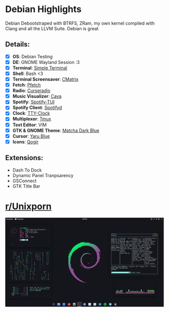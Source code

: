 # Debian Highlights

Debian Debootstraped with BTRFS, ZRam, my own kernel compiled with Clang and all the LLVM Suite. Debian is great

## Details:

- [X] **OS**: Debian Testing
- [x] **DE**: GNOME Wayland Session :3
- [X] **Terminal**: [Simple Terminal](https://st.suckless.org/)
- [X] **Shell**: Bash <3
- [X] **Terminal Screensaver**: [CMatrix](https://github.com/abishekvashok/cmatrix)
- [X] **Fetch**: [Pfetch](https://github.com/dylanaraps/pfetch.git)
- [X] **Radio**: [Curseradio](https://github.com/chronitis/curseradio)
- [X] **Music Visualizer**: [Cava](https://github.com/karlstav/cava)
- [X] **Spotify**: [Spotify-TUI](https://github.com/Rigellute/spotify-tui)
- [X] **Spotify Client**: [Spotifyd](https://github.com/Spotifyd/spotifyd)
- [X] **Clock**: [TTY-Clock](https://github.com/xorg62/tty-clock)
- [X] **Multiplexor**: [Tmux](https://github.com/tmux/tmux)
- [X] **Text Editor**: VIM
- [X] **GTK & GNOME Theme**: [Matcha Dark Blue](https://github.com/vinceliuice/Matcha-gtk-theme)
- [X] **Cursor**: [Yaru Blue](https://github.com/Jannomag/Yaru-Colors)
- [X] **Icons**: [Qogir](https://github.com/vinceliuice/Qogir-icon-theme)

## Extensions:

- Dash To Dock
- Dynamic Panel Tranpsarency
- GSConnect
- GTK Title Bar

# [r/Unixporn](https://www.reddit.com/r/unixporn/comments/kfdyxf/gnome_debian_highlights/)

![IMG](https://github.com/AlexisMtzGasca/Debian-Highlights/blob/main/Captura%20de%20pantalla%20de%202020-12-17%2021-29-07.png?raw=true)

